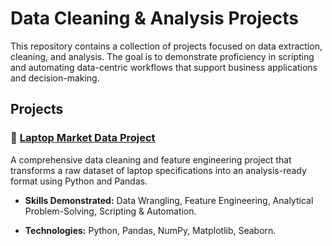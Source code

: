 # Data Cleaning & Analysis Projects

This repository contains a collection of projects focused on data extraction, cleaning, and analysis. The goal is to demonstrate proficiency in scripting and automating data-centric workflows that support business applications and decision-making.

## Projects

### 📂 [Laptop Market Data Project](https://github.com/jshujshu/data-cleaning-and-analysis/tree/main/laptop-market-data-project)

A comprehensive data cleaning and feature engineering project that transforms a raw dataset of laptop specifications into an analysis-ready format using Python and Pandas.

- **Skills Demonstrated:** Data Wrangling, Feature Engineering, Analytical Problem-Solving, Scripting & Automation.

- **Technologies:** Python, Pandas, NumPy, Matplotlib, Seaborn.